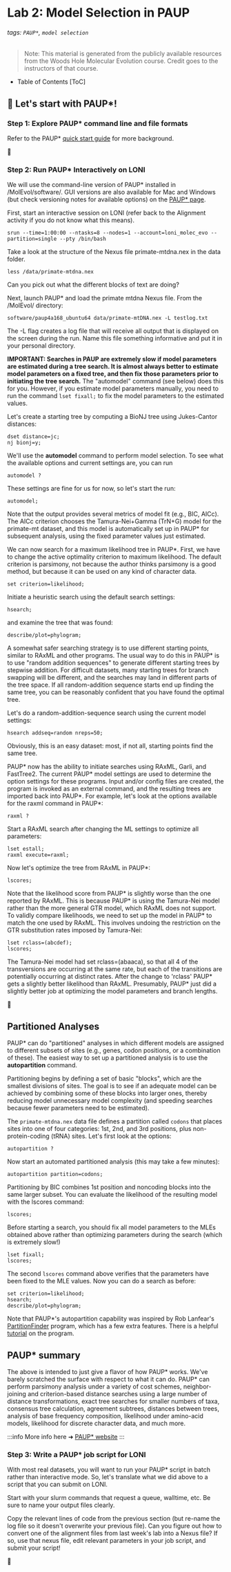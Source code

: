 # Lab 2: Model Selection in PAUP

###### tags: `PAUP*`, `model selection`

> Note: This material is generated from the publicly available resources from the Woods Hole Molecular Evolution course. Credit goes to the instructors of that course. 
 
- Table of Contents 
[ToC]


## :cactus: Let's start with PAUP*!

### Step 1: Explore PAUP* command line and file formats

Refer to the PAUP* [quick start guide](http://paup.phylosolutions.com/tutorials/quick-start/) for more background.

:owl: 


### Step 2: Run PAUP* Interactively on LONI

We will use the command-line version of PAUP* installed in /MolEvol/software/. GUI versions are also available for Mac and Windows (but check versioning notes for available options) on the [PAUP* page](http://phylosolutions.com).

First, start an interactive session on LONI (refer back to the Alignment activity if you do not know what this means).
```
srun --time=1:00:00 --ntasks=8 --nodes=1 --account=loni_molec_evo --partition=single --pty /bin/bash
```

Take a look at the structure of the Nexus file primate-mtdna.nex in the data folder.
```
less /data/primate-mtdna.nex
```
Can you pick out what the different blocks of text are doing?

Next, launch PAUP* and load the primate mtdna Nexus file. From the /MolEvol/ directory:
```
software/paup4a168_ubuntu64 data/primate-mtDNA.nex -L testlog.txt
```

The -L flag creates a log file that will receive all output that is displayed on the screen during the run. Name this file something informative and put it in your personal directory.

**IMPORTANT: Searches in PAUP are extremely slow if model parameters are estimated during a tree search. It is almost always better to estimate model parameters on a fixed tree, and then fix those parameters prior to initiating the tree search.** The "automodel" command (see below) does this for you. However, if you estimate model parameters manually, you need to run the command ```lset fixall;``` to fix the model parameters to the estimated values.

Let's create a starting tree by computing a BioNJ tree using Jukes-Cantor distances:
```
dset distance=jc;
nj bionj=y;
```
We'll use the **automodel** command to perform model selection. To see what the available options and current settings are, you can run
```
automodel ?
```
These settings are fine for us for now, so let's start the run:
```
automodel;
```
Note that the output provides several metrics of model fit (e.g., BIC, AICc). The AICc criterion chooses the Tamura-Nei+Gamma (TrN+G) model for the primate-mt dataset, and this model is automatically set up in PAUP* for subsequent analysis, using the fixed parameter values just estimated.

We can now search for a maximum likelihood tree in PAUP*. First, we have to change the active optimality criterion to maximum likelihood. The default criterion is parsimony, not because the author thinks parsimony is a good method, but because it can be used on any kind of character data.
```
set criterion=likelihood;
```
Initiate a heuristic search using the default search settings:
```
hsearch;
```
and examine the tree that was found:
```
describe/plot=phylogram;
```
A somewhat safer searching strategy is to use different starting points, similar to RAxML and other programs. The usual way to do this in PAUP* is to use "random addition sequences" to generate different starting trees by stepwise addition. For difficult datasets, many starting trees for branch swapping will be different, and the searches may land in different parts of the tree space. If all random-addition sequence starts end up finding the same tree, you can be reasonably confident that you have found the optimal tree.

Let's do a random-addition-sequence search using the current model settings:
```
hsearch addseq=random nreps=50;
```
Obviously, this is an easy dataset: most, if not all, starting points find the same tree.

PAUP* now has the ability to initiate searches using RAxML, Garli, and FastTree2. The current PAUP* model settings are used to determine the option settings for these programs. Input and/or config files are created, the program is invoked as an external command, and the resulting trees are imported back into PAUP*. For example, let's look at the options available for the raxml command in PAUP*:
```
raxml ?
```
Start a RAxML search after changing the ML settings to optimize all parameters:
```
lset estall;
raxml execute=raxml;
```
Now let's optimize the tree from RAxML in PAUP*:
```
lscores;
```
Note that the likelihood score from PAUP* is slightly worse than the one reported by RAxML. This is because PAUP* is using the Tamura-Nei model rather than the more general GTR model, which RAxML does not support. To validly compare likelihoods, we need to set up the model in PAUP* to match the one used by RAxML. This involves undoing the restriction on the GTR substitution rates imposed by Tamura-Nei:
```
lset rclass=(abcdef);
lscores;
```
The Tamura-Nei model had set rclass=(abaaca), so that all 4 of the transversions are occurring at the same rate, but each of the transitions are potentially occurring at distinct rates. After the change to 'rclass' PAUP* gets a slightly better likelihood than RAxML. Presumably, PAUP* just did a slightly better job at optimizing the model parameters and branch lengths.

:monkey:

## Partitioned Analyses
PAUP* can do "partitioned" analyses in which different models are assigned to different subsets of sites (e.g., genes, codon positions, or a combination of these). The easiest way to set up a partitioned analysis is to use the **autopartition** command.

Partitioning begins by defining a set of basic "blocks", which are the smallest divisions of sites. The goal is to see if an adequate model can be achieved by combining some of these blocks into larger ones, thereby reducing model unnecessary model complexity (and speeding searches because fewer parameters need to be estimated).

The ```primate-mtdna.nex``` data file defines a partition called ```codons``` that places sites into one of four categories: 1st, 2nd, and 3rd positions, plus non-protein-coding (tRNA) sites. Let's first look at the options:

```
autopartition ?
```

Now start an automated partitioned analysis (this may take a few minutes):
```
autopartition partition=codons;
```
Partitioning by BIC combines 1st position and noncoding blocks into the same larger subset. You can evaluate the likelihood of the resulting model with the lscores command:
```
lscores;
```

Before starting a search, you should fix all model parameters to the MLEs obtained above rather than optimizing parameters during the search (which is extremely slow!)
```
lset fixall;
lscores;
```
The second ```lscores``` command above verifies that the parameters have been fixed to the MLE values. Now you can do a search as before:
```
set criterion=likelihood;
hsearch;
describe/plot=phylogram;
```

Note that PAUP*'s autopartition capability was inspired by Rob Lanfear's [PartitionFinder](http://www.robertlanfear.com/partitionfinder/) program, which has a few extra features. There is a helpful [tutorial](http://www.robertlanfear.com/partitionfinder/tutorial/) on the program.

## PAUP* summary
The above is intended to just give a flavor of how PAUP* works. We've barely scratched the surface with respect to what it can do. PAUP* can perform parsimony analysis under a variety of cost schemes, neighbor-joining and criterion-based distance searches using a large number of distance transformations, exact tree searches for smaller numbers of taxa, consensus tree calculation, agreement subtrees, distances between trees, analysis of base frequency composition, likelihood under amino-acid models, likelihood for discrete character data, and much more.


:::info
More info here ➜ [PAUP* website](https://paup.phylosolutions.com/) 
:::

### Step 3: Write a PAUP* job script for LONI

With most real datasets, you will want to run your PAUP* script in batch rather than interactive mode. So, let's translate what we did above to a script that you can submit on LONI.

Start with your slurm commands that request a queue, walltime, etc. Be sure to name your output files clearly.

Copy the relevant lines of code from the previous section (but re-name the log file so it doesn't overwrite your previous file). Can you figure out how to convert one of the alignment files from last week's lab into a Nexus file? If so, use that nexus file, edit relevant parameters in your job script, and submit your script! 

:bat: 


